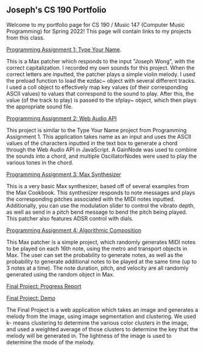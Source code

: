 ## Joseph's CS 190 Portfolio

Welcome to my portfolio page for CS 190 / Music 147 (Computer Music Programming) for Spring 2022! 
This page will contain links to my projects from this class.

[Programming Assignment 1: Type Your Name](https://drive.google.com/drive/folders/10aKLRyiVmyiCHwwhuGNVV2HzZfrqsTMN?usp=sharing).

This is a Max patcher which responds to the input "Joseph Wong", with the correct capitalization. I recorded my own sounds for this project. When the correct letters are inputted, the patcher plays a simple violin melody. I used the preload function to load the ezdac~ object with several different tracks. I used a coll object to effectively map key values (of their corresponding ASCII values) to values that correspond to the sound to play. After this, the value (of the track to play) is passed to the sfplay~ object, which then plays the appropriate sound file.

[Programming Assignment 2: Web Audio API](https://josephwong123.github.io/CS-190-Assignment-2/)

This project is similar to the Type Your Name project from Programming Assignment 1. This application takes name as an input and uses the ASCII values of 
the characters inputted in the text box to generate a chord through the Web Audio API in JavaScript. A GainNode was used to combine the sounds into a
chord, and multiple OscillatorNodes were used to play the various tones in the chord.

[Programming Assignment 3: Max Synthesizer](https://drive.google.com/drive/folders/1NfVt6NcptgCOCx-dr_3dyBtyPhg9JCJV?usp=sharing)

This is a very basic Max synthesizer, based off of several examples from the Max Cookbook. This synthesizer responds to note messages and plays the
corresponding pitches associated with the MIDI notes inputted. Additionally, you can use the modulation slider to control the vibrato depth, as well
as send in a pitch bend message to bend the pitch being played. This patcher also features ADSR control with dials.

[Programming Assignment 4: Algorithmic Composition](https://drive.google.com/file/d/173TMDf2vAgErNueHzl7kZSuF4EqFVIpX/view?usp=sharing)

This Max patcher is a simple project, which randomly generates MIDI notes to be played on each 16th note, using the metro and transport objects in Max. The user can set the probability to generate notes, as well as the probability to generate additional notes to be played at the same time (up to 3 notes at a time). The note duration, pitch, and velocity are all randomly generated using the random object in Max.

[Final Project: Progress Report](https://docs.google.com/document/d/1ekgygcKerkeovv_WF4qG4KZIcT07zSkDB0Uv6FMcXUA/edit)

[Final Project: Demo](https://josephwong123.github.io/CS190Final/)

The Final Project is a web application which takes an image and generates a melody from the image, using image segmentation and clustering. We used k-
means clustering to determine the various color clusters in the image, and used a weighted average of those clusters to determine the key that the melody
will be generated in. The lightness of the image is used to determine the mode of the melody.
